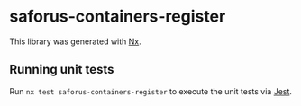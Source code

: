 # saforus-containers-register

This library was generated with [Nx](https://nx.dev).

## Running unit tests

Run `nx test saforus-containers-register` to execute the unit tests via [Jest](https://jestjs.io).
